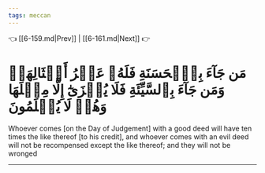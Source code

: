 ```yaml
---
tags: meccan
---
```


👈 [[6-159.md|Prev]] | [[6-161.md|Next]] 👉

# مَن جَآءَ بِٱلۡحَسَنَةِ فَلَهُۥ عَشۡرُ أَمۡثَالِهَاۖ وَمَن جَآءَ بِٱلسَّيِّئَةِ فَلَا يُجۡزَىٰٓ إِلَّا مِثۡلَهَا وَهُمۡ لَا يُظۡلَمُونَ

Whoever comes [on the Day of Judgement] with a good deed will have ten times the like thereof [to his credit], and whoever comes with an evil deed will not be recompensed except the like thereof; and they will not be wronged

---

